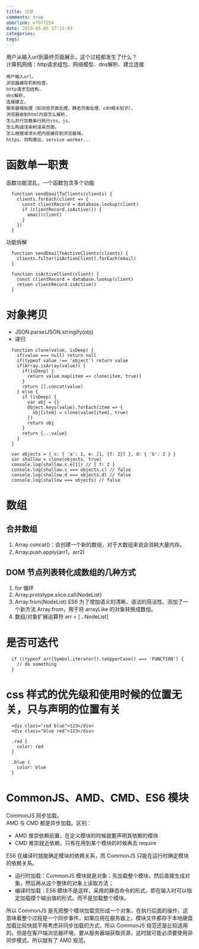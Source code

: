 ```yaml
---
title: 记录
comments: true
abbrlink: e797f254
date: 2019-05-05 17:15:03
categories:
tags:
---
```


用户从输入url到最终页面展示，这个过程都发生了什么？  
计算机网络：http请求组包、网络模型、dns解析、建立连接
```
用户输入url，
浏览器缓存机制检查，
http请求包结构，
dns解析，
连接建立，
服务器端处理（如动态页面处理、静态页面处理、cdn相关知识），
浏览器收到html内容怎么解析，
怎么并行加载串行执行css、js，
怎么构造渲染树渲染页面，
怎么根据请求头把内容缓存到浏览器端，
https、同构直出、service worker...
```
# 函数单一职责
函数功能混乱，一个函数包含多个功能
```
  function sendEmailToClients(clients) {
    clients.forEach(client => {
      const clientRecord = database.lookup(client)
      if (clientRecord.isActive()) {
        email(client)
      }
    })
  }
```
功能拆解
```
  function sendEmailToActiveClients(clients) {
    clients.filter(isActiveClient).forEach(email)
  }

  function isActiveClient(client) {
    const clientRecord = database.lookup(client)
    retuen clientRecord.isActive()
  }
```

# 对象拷贝
- JSON.parse(JSON.stringify(obj)
- 递归
```
  function clone(value, isDeep) {
    if(value === null) return null
    if(typeof value !== 'object') return value
    if(Array.isArray(value)) {
      if(isDeep) {
        return value.map(item => clone(item, true))
      }
      return [].concat(value)
    } else {
      if (isDeep) {
        var obj = {}
        Object.keys(value).forEach(item => {
          obj[item] = clone(value[item], true)
        })
        return obj
      }
      return {...value}
    }
  }

  var objects = { c: { 'a': 1, e: [1, {f: 2}] }, d: { 'b': 2 } }
  var shallow = clone(objects, true)
  console.log(shallow.c.e[1]) // { f: 2 }
  console.log(shallow.c === objects.c) // false
  console.log(shallow.d === objects.d) // false
  console.log(shallow === objects) // false
```


# 数组
## 合并数组
1. Array.concat()：会创建一个新的数组，对于大数组来说会消耗大量内存。
2. Array.push.apply(arr1，arr2)

## DOM 节点列表转化成数组的几种方式
1. for 循环
2. Array.prototype.slice.call(NodeList)
3. Array.from(NodeList)
ES6 为了增加语义的清晰，语法的简洁性。添加了一个新方法 Array.from，用于将 arrayLike 的对象转换成数组。
4. 数组/对象扩展运算符 arr = [...NodeList]

# 是否可迭代
```
  if ((typeof arr[Symbol.iterator]).toUpperCase() === 'FUNCTION') {
    // do something
  }
```

# css 样式的优先级和使用时候的位置无关，只与声明的位置有关
```
  <div class="red blue">123</div>
  <div class="blue red">123</div>

  .red {
    color: red
  }

  .blue {
    color: blue
  }
```

# CommonJS、AMD、CMD、ES6 模块
CommonJS 同步加载。  
AMD 与 CMD 都是异步加载。区别：
- AMD 推崇依赖前置，在定义模块的时候就要声明其依赖的模块
- CMD 推崇就近依赖，只有在用到某个模块的时候再去 require  

ES6 在编译时就能确定模块的依赖关系，而 CommonJS 只能在运行时确定模块的依赖关系。
- 运行时加载：CommonJS 模块就是对象；先加载整个模块，然后直接生成对象，然后再从这个整体的对象上读取方法；
- 编译时加载：ES6 模块不是这样，采用的静态命令的形式。即在输入时可以指定加载摸个输出值的形式。而不是加载整个模块。  

所以 CommonJS 是先把整个模块加载完形成一个对象，在执行后面的操作，这意味着整个过程是一个同步事件，如果应用在服务器上，模块文件都存于本地硬盘加载比较快就不用考虑非同步加载的方式，所以 CommonJS 规范还是比较适用的。但是在客户端浏览器环境，要从服务器端获取资源，这时就可能必须要使用非同步模式，所以就有了 AMD 规范。  
